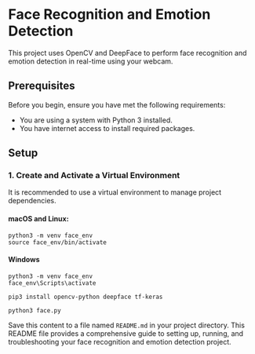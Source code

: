 # Face Recognition and Emotion Detection

This project uses OpenCV and DeepFace to perform face recognition and emotion detection in real-time using your webcam.

## Prerequisites

Before you begin, ensure you have met the following requirements:
- You are using a system with Python 3 installed.
- You have internet access to install required packages.

## Setup

### 1. Create and Activate a Virtual Environment

It is recommended to use a virtual environment to manage project dependencies.

#### macOS and Linux:

```
python3 -m venv face_env
source face_env/bin/activate
```
#### Windows
```
python3 -m venv face_env
face_env\Scripts\activate
```



```
pip3 install opencv-python deepface tf-keras
```



```
python3 face.py
```




Save this content to a file named `README.md` in your project directory. This README file provides a comprehensive guide to setting up, running, and troubleshooting your face recognition and emotion detection project.
